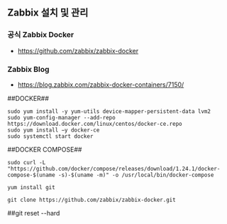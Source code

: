 ## Zabbix 설치 및 관리 

### 공식 Zabbix Docker 
- https://github.com/zabbix/zabbix-docker

### Zabbix Blog 
- https://blog.zabbix.com/zabbix-docker-containers/7150/


##DOCKER##
```
sudo yum install -y yum-utils device-mapper-persistent-data lvm2
sudo yum-config-manager --add-repo https://download.docker.com/linux/centos/docker-ce.repo
sudo yum install −y docker-ce
sudo systemctl start docker
```

##DOCKER COMPOSE##
```
sudo curl -L "https://github.com/docker/compose/releases/download/1.24.1/docker-compose-$(uname -s)-$(uname -m)" -o /usr/local/bin/docker-compose

yum install git

git clone https://github.com/zabbix/zabbix-docker.git
```
##git reset --hard